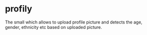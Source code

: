 # profily
The small which allows to upload profile picture and detects the age, gender, ethnicity etc based on uploaded picture.
